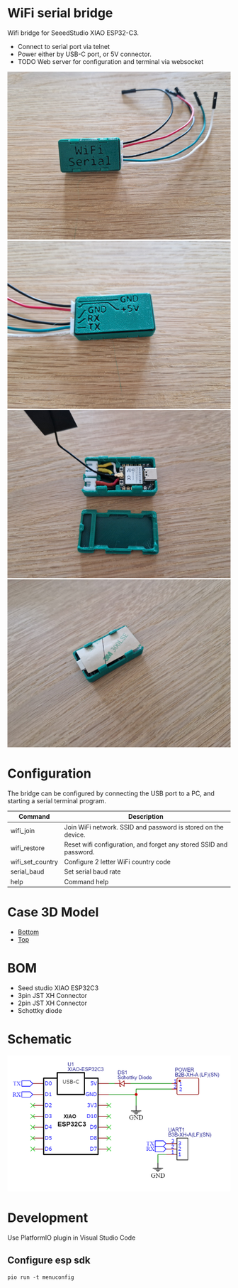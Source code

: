 # WiFi serial bridge 

Wifi bridge for SeeedStudio XIAO ESP32-C3. 

* Connect to serial port via telnet
* Power either by USB-C port, or 5V connector.
* TODO Web server for configuration and terminal via websocket

![](doc//photo-top.jpg)
![](doc//photo-bottom.jpg)
![](doc//photo-inside.jpg)
![](doc//photo-antenna.jpg)


# Configuration

The bridge can be configured by connecting the USB port to a PC, and starting a serial terminal program.

|Command|Description|
|---|---|
|wifi_join <ssid> <password>|Join WiFi network. SSID and password is stored on the device.|
|wifi_restore|Reset wifi configuration, and forget any stored SSID and password.|
|wifi_set_country <code>|Configure 2 letter WiFi country code|
|serial_baud <baud>|Set serial baud rate|
|help|Command help|


# Case 3D Model

* [Bottom](doc/WifiSerial-bottom.3mf)
* [Top](doc/WifiSerial-top.3mf)

# BOM

* Seed studio XIAO ESP32C3
* 3pin JST XH Connector
* 2pin JST XH Connector
* Schottky diode

# Schematic

![schematic](doc/wifi-serial-schematic.png)


# Development

Use PlatformIO plugin in Visual Studio Code

## Configure esp sdk
```
pio run -t menuconfig
```